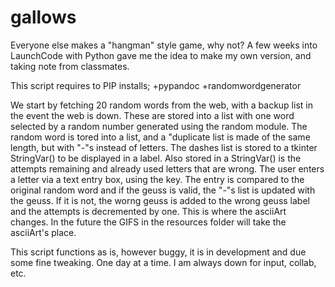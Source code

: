 # gallows
Everyone else makes a "hangman" style game, why not?  A few weeks into LaunchCode with Python gave me the idea to make my own version, and
taking note from classmates.

This script requires to PIP installs;
  +pypandoc
  +randomwordgenerator
  
We start by fetching 20 random words from the web, with a backup list in the event the web is down.  These are stored into a list with one
word selected by a random number generated using the random module.
The random word is tored into a list, and a "duplicate list is made of the same length, but with "-"s instead of letters.  The dashes list
is stored to a tkinter StringVar() to be displayed in a label.  Also stored in a StringVar() is the attempts remaining and already used 
letters that are wrong.
The user enters a letter via a text entry box, using the <Enter> key.  The entry is compared to the original random word and if the geuss
is valid, the "-"s list is updated with the geuss.  If it is not, the worng geuss is added to the wrong geuss label and the attempts is
decremented by one.
This is where the asciiArt changes.  In the future the GIFS in the resources folder will take the asciiArt's place.

This script functions as is, however buggy, it is in development and due some fine tweaking.  One day at a time.
I am always down for input, collab, etc.

